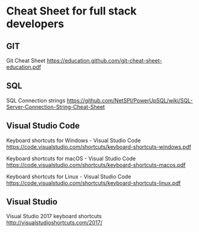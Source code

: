 # Cheat Sheet for full stack developers

## GIT
Git Cheat Sheet
https://education.github.com/git-cheat-sheet-education.pdf


## SQL
SQL Connection strings
https://github.com/NetSPI/PowerUpSQL/wiki/SQL-Server-Connection-String-Cheat-Sheet


## Visual Studio Code

Keyboard shortcuts for Windows - Visual Studio Code
https://code.visualstudio.com/shortcuts/keyboard-shortcuts-windows.pdf

Keyboard shortcuts for macOS - Visual Studio Code
https://code.visualstudio.com/shortcuts/keyboard-shortcuts-macos.pdf

Keyboard shortcuts for Linux - Visual Studio Code
https://code.visualstudio.com/shortcuts/keyboard-shortcuts-linux.pdf


## Visual Studio 

Visual Studio 2017 keyboard shortcuts
http://visualstudioshortcuts.com/2017/
